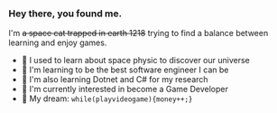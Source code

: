 ### Hey there, you found me.




I'm ~~a space cat trapped in earth 1218~~ trying to find a balance between learning and enjoy games.

- 🔭 I used to learn about space physic to discover our universe
- 🚀 I'm learning to be the best software engineer I can be
- 🧐 I'm also learning Dotnet and C# for my research
- 👾 I'm currently interested in become a Game Developer
- 🌭 My dream: `while(playvideogame){money++;}`
